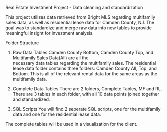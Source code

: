Real Estate Investment Project - Data cleaning and standardization 

This project utilizes data retrieved from Bright MLS regarding multifamily sales data, as well as residential lease data for Camden County, NJ. The goal was to standardize and merge raw data into new tables to provide meaningful insight for investment analysis.

Folder Structure
  1. Raw Data Tables
       Camden County Bottom, Camden County Top, and Multifamily Sales Data(All) are all the     
       necessary data tables regarding the multifamily sales.
       The residential lease data folder contains three folders: Camden County All, Top, and 
       Bottom.
       This is all of the relevant rental data for the same areas as the multifamily data.

  2. Complete Data Tables
       There are 2 folders, Complete Tables, MF and RL. There are 3 tables in each folder, with 
       all 10 data points joined together and standardized.

  3. SQL Scripts
       You will find 2 seperate SQL scripts, one for the multifamily data and one for the 
       residential lease data.

The complete tables will be used in a visualization for the client. 
